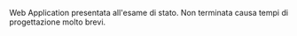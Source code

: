 Web Application presentata all'esame di stato.
Non terminata causa tempi di progettazione molto brevi.
